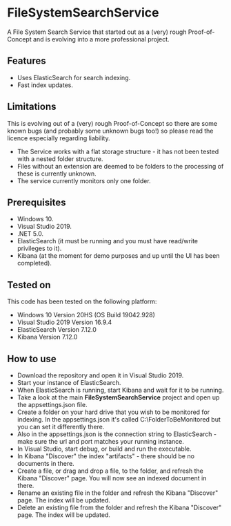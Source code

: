 # FileSystemSearchService

A File System Search Service that started out as a (very) rough Proof-of-Concept and is evolving into a more professional project.

## Features
- Uses ElasticSearch for search indexing.
- Fast index updates.

## Limitations
This is evolving out of a (very) rough Proof-of-Concept so there are some known bugs (and probably some unknown bugs too!) so please read the licence especially regarding liability.
- The Service works with a flat storage structure - it has not been tested with a nested folder structure.
- Files without an extension are deemed to be folders to the processing of these is currently unknown.
- The service currently monitors only one folder.

## Prerequisites
- Windows 10.
- Visual Studio 2019.
- .NET 5.0.
- ElasticSearch (it must be running and you must have read/write privileges to it).
- Kibana (at the moment for demo purposes and up until the UI has been completed).

## Tested on
This code has been tested on the following platform:
- Windows 10 Version 20HS (OS Build 19042.928)
- Visual Studio 2019 Version 16.9.4
- ElasticSearch Version 7.12.0
- Kibana Version 7.12.0

## How to use
- Download the repository and open it in Visual Studio 2019.
- Start your instance of ElasticSearch.
- When ElasticSearch is running, start Kibana and wait for it to be running.
- Take a look at the main **FileSystemSearchService** project and open up the appsettings.json file.
- Create a folder on your hard drive that you wish to be monitored for indexing.  In the appsettings.json it's called C:\FolderToBeMonitored but you can set it differently there.
- Also in the appsettings.json is the connection string to ElasticSearch - make sure the url and port matches your running instance.
- In Visual Studio, start debug, or build and run the executable.
- In Kibana "Discover" the index "artifacts" - there should be no documents in there.
- Create a file, or drag and drop a file, to the folder, and refresh the Kibana "Discover" page.  You will now see an indexed document in there.
- Rename an existing file in the folder and refresh the Kibana "Discover" page.  The index will be updated.
- Delete an existing file from the folder and refresh the Kibana "Discover" page.  The index will be updated.
